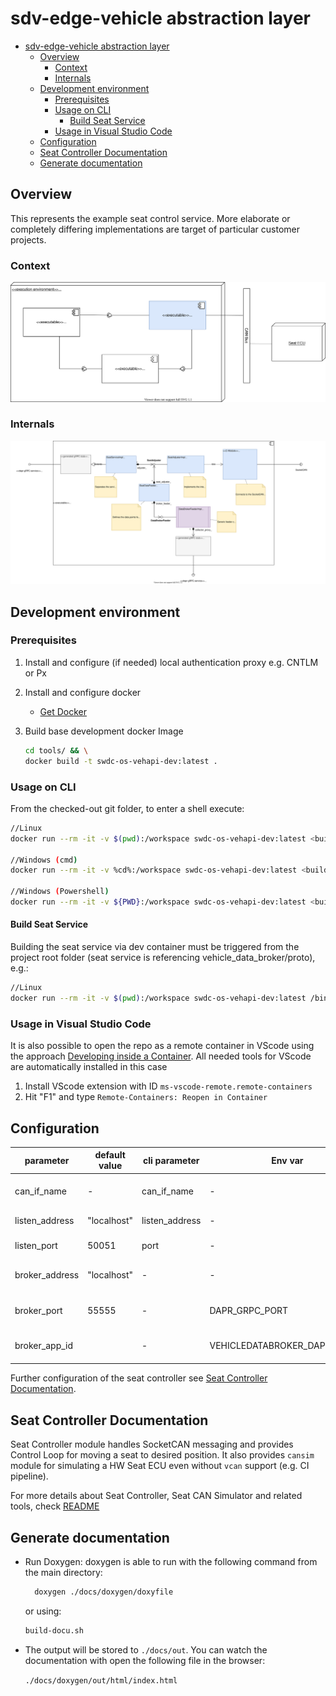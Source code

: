 # sdv-edge-vehicle abstraction layer

- [sdv-edge-vehicle abstraction layer](#sdv-edge-vehicle-abstraction-layer)
  - [Overview](#overview)
    - [Context](#context)
    - [Internals](#internals)
  - [Development environment](#development-environment)
    - [Prerequisites](#prerequisites)
    - [Usage on CLI](#usage-on-cli)
      - [Build Seat Service](#build-seat-service)
    - [Usage in Visual Studio Code](#usage-in-visual-studio-code)
  - [Configuration](#configuration)
  - [Seat Controller Documentation](#seat-controller-documentation)
  - [Generate documentation](#generate-documentation)

## Overview

This represents the example seat control service. More elaborate or completely differing implementations are target of particular customer projects.
### Context
![SeatService_context](docs/assets/SeatService_context.svg)

### Internals
![SeatService_internal](docs/assets/SeatService_internal.svg)

## Development environment

### Prerequisites

1. Install and configure (if needed) local authentication proxy e.g. CNTLM or Px
2. Install and configure docker
   - [Get Docker](https://docs.docker.com/get-docker/)
3. Build base development docker Image

   ``` bash
   cd tools/ && \
   docker build -t swdc-os-vehapi-dev:latest .
   ```

### Usage on CLI

From the checked-out git folder, to enter a shell execute:

``` bash
//Linux
docker run --rm -it -v $(pwd):/workspace swdc-os-vehapi-dev:latest <build-command>

//Windows (cmd)
docker run --rm -it -v %cd%:/workspace swdc-os-vehapi-dev:latest <build-command>

//Windows (Powershell)
docker run --rm -it -v ${PWD}:/workspace swdc-os-vehapi-dev:latest <build-command>
```

#### Build Seat Service

Building the seat service via dev container must be triggered from the project root folder (seat service is referencing vehicle_data_broker/proto), e.g.:

``` bash
//Linux
docker run --rm -it -v $(pwd):/workspace swdc-os-vehapi-dev:latest /bin/bash -c "cd seat_service; ./build-debug.sh"
```

### Usage in Visual Studio Code

It is also possible to open the repo as a remote container in VScode using the approach [Developing inside a Container](https://code.visualstudio.com/docs/remote/containers). All needed tools for VScode are automatically installed in this case

1. Install VScode extension with ID  ```ms-vscode-remote.remote-containers```
2. Hit "F1" and type ``Remote-Containers: Reopen in Container``

## Configuration

| parameter      | default value | cli parameter  | Env var                       | description                     |
|----------------|---------------|----------------|-------------------------------|---------------------------------|
| can_if_name    | -             | can_if_name    | -                             | Use socketCAN device            |
| listen_address | "localhost"   | listen_address | -                             | Listen for rpc calls            |
| listen_port    | 50051         | port           | -                             | Listen for rpc calls            |
| broker_address | "localhost"   | -              | -                             | Connect to data broker instance |
| broker_port    | 55555         | -              | DAPR_GRPC_PORT                | Connect to data broker instance |
| broker_app_id  | <deactivated> | -              | VEHICLEDATABROKER_DAPR_APP_ID | Connect to data broker instance |

Further configuration of the seat controller see [Seat Controller Documentation](#seat-controller-documentation).

## Seat Controller Documentation

Seat Controller module handles SocketCAN messaging and provides Control Loop for moving a seat to desired position.
It also provides `cansim` module for simulating a HW Seat ECU even without `vcan` support (e.g. CI pipeline).

For more details about Seat Controller, Seat CAN Simulator and related tools,
check [README](./src/lib/seat_adjuster/seat_controller/README.md)

## Generate documentation

- Run Doxygen:
  doxygen is able to run with the following command from the main directory:

  ``` bash
    doxygen ./docs/doxygen/doxyfile
  ```

  or using:

    ``` bash
    build-docu.sh
  ```

- The output will be stored to ``./docs/out``. You can watch the documentation with open the following file in the browser:

  ``./docs/doxygen/out/html/index.html``
